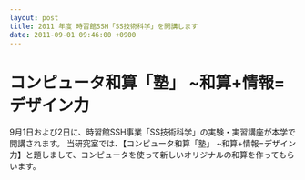 ```yaml
---
layout: post
title: 2011 年度 時習館SSH「SS技術科学」を開講します
date: 2011-09-01 09:46:00 +0900
---
```


# コンピュータ和算「塾」 ~和算+情報=デザイン力
9月1日および2日に、時習館SSH事業「SS技術科学」の実験・実習講座が本学で開講されます。
当研究室では、【コンピュータ和算「塾」 ~和算+情報=デザイン力】と題しまして、コンピュータを使って新しいオリジナルの和算を作ってもらいます。
